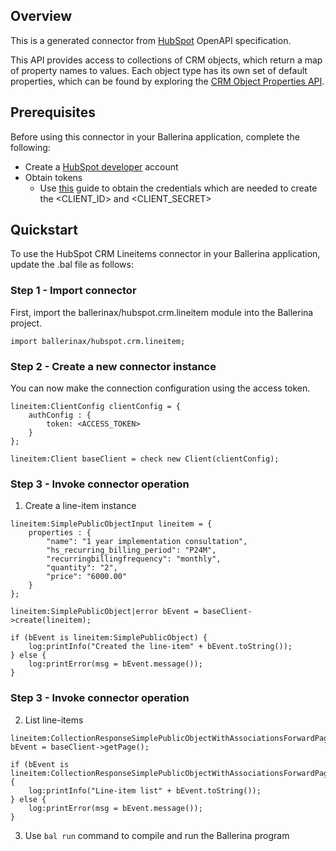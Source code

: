 ## Overview
This is a generated connector from [HubSpot](https://www.hubspot.com/) OpenAPI specification. 

This API provides access to collections of CRM objects, which return a map of property names to values. Each object type has its own set of default properties, which can be found by exploring the [CRM Object Properties API](https://developers.hubspot.com/docs/methods/crm-properties/crm-properties-overview).
 
## Prerequisites
Before using this connector in your Ballerina application, complete the following:
* Create a [HubSpot developer](https://developers.hubspot.com/) account
* Obtain tokens
    - Use [this](https://developers.hubspot.com/docs/api/working-with-oauth4) guide to obtain the credentials which are needed to create the <CLIENT_ID> and <CLIENT_SECRET>

## Quickstart
To use the HubSpot CRM Lineitems connector in your Ballerina application, update the .bal file as follows:
### Step 1 - Import connector
First, import the ballerinax/hubspot.crm.lineitem module into the Ballerina project.
```ballerina
import ballerinax/hubspot.crm.lineitem;
```

### Step 2 - Create a new connector instance
You can now make the connection configuration using the access token.
```ballerina
lineitem:ClientConfig clientConfig = {
    authConfig : {
        token: <ACCESS_TOKEN>
    }
};

lineitem:Client baseClient = check new Client(clientConfig);

```
### Step 3 - Invoke connector operation

1. Create a line-item instance

```ballerina
lineitem:SimplePublicObjectInput lineitem = {
    properties : {
        "name": "1 year implementation consultation",
        "hs_recurring_billing_period": "P24M",
        "recurringbillingfrequency": "monthly",
        "quantity": "2",
        "price": "6000.00"
    }      
};

lineitem:SimplePublicObject|error bEvent = baseClient->create(lineitem);

if (bEvent is lineitem:SimplePublicObject) {
    log:printInfo("Created the line-item" + bEvent.toString());
} else {
    log:printError(msg = bEvent.message());
}
```
### Step 3 - Invoke connector operation

2. List line-items

```ballerina
lineitem:CollectionResponseSimplePublicObjectWithAssociationsForwardPaging|error bEvent = baseClient->getPage();

if (bEvent is lineitem:CollectionResponseSimplePublicObjectWithAssociationsForwardPaging) {
    log:printInfo("Line-item list" + bEvent.toString());
} else {
    log:printError(msg = bEvent.message());
}
```

3. Use `bal run` command to compile and run the Ballerina program
